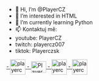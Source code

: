 - 👋 Hi, I’m @PlayerCZ
- 👀 I’m interested in HTML
- 🌱 I’m currently learning Python
- 📫 Kontaktuj mě:
-   youtube: PlayerCZ 
-   twitch: playercz007 
-   tiktok: Playerczsk 

<a href="https://www.instagram.com/playercz_/" target="blank">
-  <img align="center" src="https://popcornfilm.tk/podweb/instagram.png" alt="playercz_" height="40" width="40" />
</a>

<a href="https://www.youtube.com/channel/UCiRikk7Yrnb1Uj3rt_N7hpw" target="blank">
-  <img align="center" src="https://popcornfilm.tk/podweb/youtube.png" alt="PlayerCZ" height="30" width="40" />
</a>

<a href="https://www.twitch.tv/playercz007" target="blank">
-  <img align="center" src="https://popcornfilm.tk/podweb/twitch.png" alt="playercz007" height="40" width="40" />
</a>

<a href="https://www.tiktok.com/@playerczsk" target="blank">
-  <img align="center" src="https://popcornfilm.tk/podweb/tiktok.png" alt="playerczsk" height="40" width="40" />
</a>
